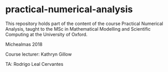 # practical-numerical-analysis

This repository holds part of the content of the course Practical Numerical Analysis, taught to the MSc in Mathematical Modelling and Scientific Computing at the University of Oxford.

Michealmas 2018

Course lecturer: Kathryn Gillow

TA: Rodrigo Leal Cervantes

